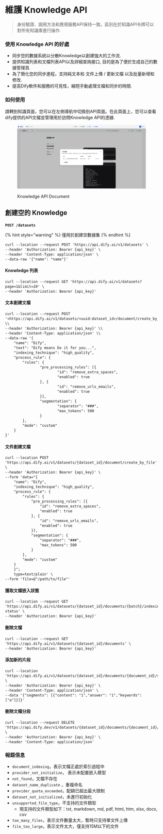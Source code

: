 # 維護 Knowledge API

> 身份驗證、調用方法和應用服務API保持一致。區別在於知識API令牌可以對所有知識庫進行操作.

### 使用 Knowledge API 的好處
* 同步您的數據系統以分散Knowledge以創建強大的工作流.
* 提供知識列表和文檔列表API以及詳細查詢接口, 目的是為了便於生成自己的數據管理頁.
* 為了簡化您的同步進程，支持純文本和  文件上傳 / 更新文檔 以及批量新增和修改.
* 提高Dify軟件和服務的可見性，縮短手動處理文檔和同步的時間.

### 如何使用

請轉到知識頁面，您可以在左側導航中切換到API頁面。在此頁面上，您可以查看dify提供的API文檔並管理用於訪問Knowledge API的憑據.

<figure><img src="../../.gitbook/assets/dataset-api-token.png" alt=""><figcaption><p>Knowledge API Document</p></figcaption></figure>

## **創建空的 Knowledge**

**`POST /datasets`**

{% hint style="warning" %}
僅用於創建空數據集
{% endhint %}

```
curl --location --request POST 'https://api.dify.ai/v1/datasets' \
--header 'Authorization: Bearer {api_key}' \
--header 'Content-Type: application/json' \
--data-raw '{"name": "name"}'

```

#### **Knowledge 列表**


```
curl --location --request GET 'https://api.dify.ai/v1/datasets?page=1&limit=20' \
--header 'Authorization: Bearer {api_key}'

```

#### **文本創建文檔**

```
curl --location --request POST '<https://api.dify.ai/v1/datasets/<uuid:dataset_id>/document/create_by_text>' \\
--header 'Authorization: Bearer {api_key}' \\
--header 'Content-Type: application/json' \\
--data-raw '{
    "name": "Dify",
    "text": "Dify means Do it for you...",
    "indexing_technique": "high_quality",
    "process_rule": {
        "rules": {
                "pre_processing_rules": [{
                        "id": "remove_extra_spaces",
                        "enabled": true
                }, {
                        "id": "remove_urls_emails",
                        "enabled": true
                }],
                "segmentation": {
                        "separator": "###",
                        "max_tokens": 500
                }
        },
        "mode": "custom"
    }
}'

```

#### **文件創建文檔**

```
curl --location POST 'https://api.dify.ai/v1/datasets/{dataset_id}/document/create_by_file' \
--header 'Authorization: Bearer {api_key}' \
--form 'data="{
	"name": "Dify",
	"indexing_technique": "high_quality",
	"process_rule": {
		"rules": {
			"pre_processing_rules": [{
				"id": "remove_extra_spaces",
				"enabled": true
			}, {
				"id": "remove_urls_emails",
				"enabled": true
			}],
			"segmentation": {
				"separator": "###",
				"max_tokens": 500
			}
		},
		"mode": "custom"
	}
    }";
    type=text/plain' \
--form 'file=@"/path/to/file"'

```

#### **獲取文檔嵌入狀態**

```
curl --location --request GET 'https://api.dify.ai/v1/datasets/{dataset_id}/documents/{batch}/indexing-status' \
--header 'Authorization: Bearer {api_key}'
```

#### **刪除文檔**

```
curl --location --request GET 'https://api.dify.ai/v1/datasets/{dataset_id}/documents' \
--header 'Authorization: Bearer {api_key}'

```

#### **添加新的片段**

```
curl --location 'https://api.dify.ai/v1/datasets/{dataset_id}/documents/{document_id}/segments' \
--header 'Authorization: Bearer {api_key}' \
--header 'Content-Type: application/json' \
--data '{"segments": [{"content": "1","answer": "1","keywords": ["a"]}]}'
```

#### 刪除文檔分段

```
curl --location --request DELETE 'https://api.dify.dev/v1/datasets/{dataset_id}/documents/{document_id}/segments/{segment_id}' \
--header 'Authorization: Bearer {api_key}' \
--header 'Content-Type: application/json'
```

### 報錯信息

- `document_indexing`，表示文檔正處於索引過程中
- `provider_not_initialize`， 表示未配置嵌入模型
- `not_found`，文檔不存在
- `dataset_name_duplicate` ，重複命名
- `provider_quota_exceeded`，配額已超出最大限制
- `dataset_not_initialized`，未進行初始化
- `unsupported_file_type`，不支持的文件類型
    - 現支持的文件類型如下：txt, markdown, md, pdf, html, htm, xlsx, docx, csv
- `too_many_files`，表示文件數量太大，暫時只支持單文件上傳
- `file_too_large`，表示文件太大，僅支持15M以下的文件